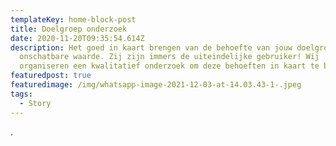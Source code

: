 ```yaml
---
templateKey: home-block-post
title: Doelgroep onderzoek
date: 2020-11-20T09:35:54.614Z
description: Het goed in kaart brengen van de behoefte van jouw doelgroep is van
  onschatbare waarde. Zij zijn immers de uiteindelijke gebruiker! Wij
  organiseren een kwalitatief onderzoek om deze behoeften in kaart te brengen.
featuredpost: true
featuredimage: /img/whatsapp-image-2021-12-03-at-14.03.43-1-.jpeg
tags:
  - Story
---
```

.
